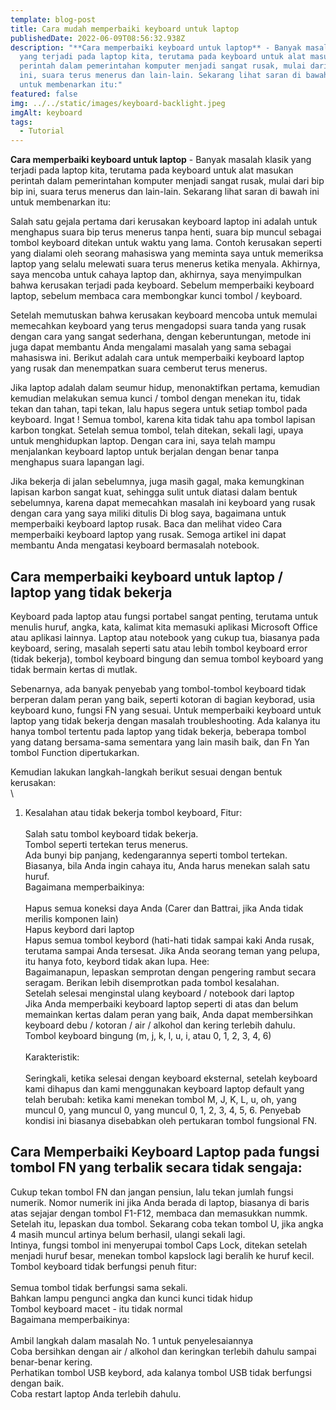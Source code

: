 ```yaml
---
template: blog-post
title: Cara mudah memperbaiki keyboard untuk laptop
publishedDate: 2022-06-09T08:56:32.938Z
description: "**Cara memperbaiki keyboard untuk laptop** - Banyak masalah klasik
  yang terjadi pada laptop kita, terutama pada keyboard untuk alat masukan
  perintah dalam pemerintahan komputer menjadi sangat rusak, mulai dari bip bip
  ini, suara terus menerus dan lain-lain. Sekarang lihat saran di bawah ini
  untuk membenarkan itu:"
featured: false
img: ../../static/images/keyboard-backlight.jpeg
imgAlt: keyboard
tags:
  - Tutorial
---
```

<!--StartFragment-->

**Cara memperbaiki keyboard untuk laptop** - Banyak masalah klasik yang terjadi pada laptop kita, terutama pada keyboard untuk alat masukan perintah dalam pemerintahan komputer menjadi sangat rusak, mulai dari bip bip ini, suara terus menerus dan lain-lain. Sekarang lihat saran di bawah ini untuk membenarkan itu:

Salah satu gejala pertama dari kerusakan keyboard laptop ini adalah untuk menghapus suara bip terus menerus tanpa henti, suara bip muncul sebagai tombol keyboard ditekan untuk waktu yang lama. Contoh kerusakan seperti yang dialami oleh seorang mahasiswa yang meminta saya untuk memeriksa laptop yang selalu melewati suara terus menerus ketika menyala. Akhirnya, saya mencoba untuk cahaya laptop dan, akhirnya, saya menyimpulkan bahwa kerusakan terjadi pada keyboard. Sebelum memperbaiki keyboard laptop, sebelum membaca cara membongkar kunci tombol / keyboard.

Setelah memutuskan bahwa kerusakan keyboard mencoba untuk memulai memecahkan keyboard yang terus mengadopsi suara tanda yang rusak dengan cara yang sangat sederhana, dengan keberuntungan, metode ini juga dapat membantu Anda mengalami masalah yang sama sebagai mahasiswa ini. Berikut adalah cara untuk memperbaiki keyboard laptop yang rusak dan menempatkan suara cemberut terus menerus.

Jika laptop adalah dalam seumur hidup, menonaktifkan pertama, kemudian kemudian melakukan semua kunci / tombol dengan menekan itu, tidak tekan dan tahan, tapi tekan, lalu hapus segera untuk setiap tombol pada keyboard. Ingat ! Semua tombol, karena kita tidak tahu apa tombol lapisan karbon tongkat. Setelah semua tombol, telah ditekan, sekali lagi, upaya untuk menghidupkan laptop. Dengan cara ini, saya telah mampu menjalankan keyboard laptop untuk berjalan dengan benar tanpa menghapus suara lapangan lagi.

Jika bekerja di jalan sebelumnya, juga masih gagal, maka kemungkinan lapisan karbon sangat kuat, sehingga sulit untuk diatasi dalam bentuk sebelumnya, karena dapat memecahkan masalah ini keyboard yang rusak dengan cara yang saya miliki ditulis Di blog saya, bagaimana untuk memperbaiki keyboard laptop rusak. Baca dan melihat video Cara memperbaiki keyboard laptop yang rusak. Semoga artikel ini dapat membantu Anda mengatasi keyboard bermasalah notebook.

## Cara memperbaiki keyboard untuk laptop / laptop yang tidak bekerja

Keyboard pada laptop atau fungsi portabel sangat penting, terutama untuk menulis huruf, angka, kata, kalimat kita memasuki aplikasi Microsoft Office atau aplikasi lainnya. Laptop atau notebook yang cukup tua, biasanya pada keyboard, sering, masalah seperti satu atau lebih tombol keyboard error (tidak bekerja), tombol keyboard bingung dan semua tombol keyboard yang tidak bermain kertas di mutlak.

Sebenarnya, ada banyak penyebab yang tombol-tombol keyboard tidak berperan dalam peran yang baik, seperti kotoran di bagian keyborad, usia keyboard kuno, fungsi FN yang sesuai. Untuk memperbaiki keyboard untuk laptop yang tidak bekerja dengan masalah troubleshooting. Ada kalanya itu hanya tombol tertentu pada laptop yang tidak bekerja, beberapa tombol yang datang bersama-sama sementara yang lain masih baik, dan Fn Yan tombol Function dipertukarkan.

Kemudian lakukan langkah-langkah berikut sesuai dengan bentuk kerusakan:\
\
1. Kesalahan atau tidak bekerja tombol keyboard, Fitur:\
\
Salah satu tombol keyboard tidak bekerja.\
Tombol seperti tertekan terus menerus.\
Ada bunyi bip panjang, kedengarannya seperti tombol tertekan.\
Biasanya, bila Anda ingin cahaya itu, Anda harus menekan salah satu huruf.\
Bagaimana memperbaikinya:\
\
Hapus semua koneksi daya Anda (Carer dan Battrai, jika Anda tidak merilis komponen lain)\
Hapus keybord dari laptop\
Hapus semua tombol keybord (hati-hati tidak sampai kaki Anda rusak, terutama sampai Anda tersesat. Jika Anda seorang teman yang pelupa, itu hanya foto, keybord tidak akan lupa. Hee:\
Bagaimanapun, lepaskan semprotan dengan pengering rambut secara seragam. Berikan lebih disemprotkan pada tombol kesalahan.\
Setelah selesai menginstal ulang keyboard / notebook dari laptop\
Jika Anda memperbaiki keyboard laptop seperti di atas dan belum memainkan kertas dalam peran yang baik, Anda dapat membersihkan keyboard debu / kotoran / air / alkohol dan kering terlebih dahulu.\
Tombol keyboard bingung (m, j, k, l, u, i, atau 0, 1, 2, 3, 4, 6)\
\
Karakteristik:\
\
Seringkali, ketika selesai dengan keyboard eksternal, setelah keyboard kami dihapus dan kami menggunakan keyboard laptop default yang telah berubah: ketika kami menekan tombol M, J, K, L, u, oh, yang muncul 0, yang muncul 0, yang muncul 0, 1, 2, 3, 4, 5, 6. Penyebab kondisi ini biasanya disebabkan oleh pertukaran tombol fungsional FN.

## Cara Memperbaiki Keyboard Laptop pada fungsi tombol FN yang terbalik secara tidak sengaja: 

Cukup tekan tombol FN dan jangan pensiun, lalu tekan jumlah fungsi numerik. Nomor numerik ini jika Anda berada di laptop, biasanya di baris atas sejajar dengan tombol F1-F12, membaca dan memasukkan nummk.\
Setelah itu, lepaskan dua tombol. Sekarang coba tekan tombol U, jika angka 4 masih muncul artinya belum berhasil, ulangi sekali lagi.\
Intinya, fungsi tombol ini menyerupai tombol Caps Lock, ditekan setelah menjadi huruf besar, menekan tombol kapslock lagi beralih ke huruf kecil.\
Tombol keyboard tidak berfungsi penuh fitur:\
\
Semua tombol tidak berfungsi sama sekali.\
Bahkan lampu pengunci angka dan kunci kunci tidak hidup\
Tombol keyboard macet - itu tidak normal\
Bagaimana memperbaikinya:\
\
Ambil langkah dalam masalah No. 1 untuk penyelesaiannya\
Coba bersihkan dengan air / alkohol dan keringkan terlebih dahulu sampai benar-benar kering.\
Perhatikan tombol USB keybord, ada kalanya tombol USB tidak berfungsi dengan baik.\
Coba restart laptop Anda terlebih dahulu.

<!--EndFragment-->